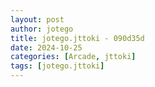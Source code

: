 ```yaml
---
layout: post
author: jotego
title: jotego.jttoki - 090d35d
date: 2024-10-25
categories: [Arcade, jttoki]
tags: [jotego.jttoki]
---
```


